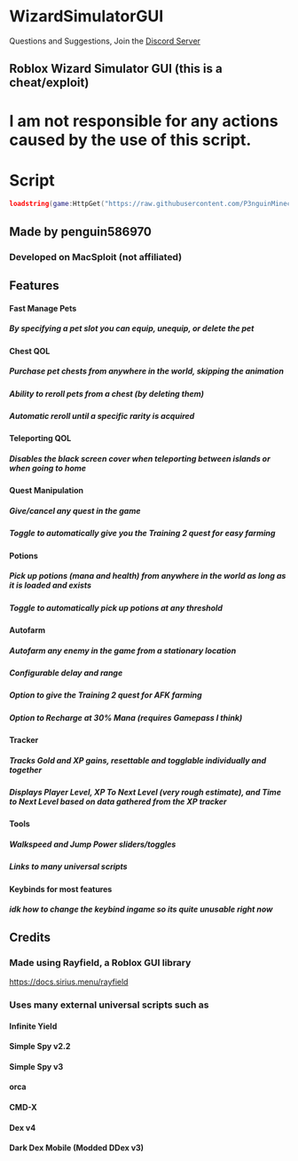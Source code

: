 # WizardSimulatorGUI
Questions and Suggestions, Join the [Discord Server](https://discord.gg/fWncS2vFxn)
## Roblox Wizard Simulator GUI (this is a cheat/exploit)

# I am not responsible for any actions caused by the use of this script.


# Script
```lua
loadstring(game:HttpGet("https://raw.githubusercontent.com/P3nguinMinecraft/WizardSimulatorGUI/main/wizardsimulatorgui.lua"))()
```

## Made by penguin586970
### Developed on MacSploit (not affiliated)

## Features
#### Fast Manage Pets
##### By specifying a pet slot you can equip, unequip, or delete the pet

#### Chest QOL
##### Purchase pet chests from anywhere in the world, skipping the animation
##### Ability to reroll pets from a chest (by deleting them)
##### Automatic reroll until a specific rarity is acquired

#### Teleporting QOL
##### Disables the black screen cover when teleporting between islands or when going to home

#### Quest Manipulation
##### Give/cancel any quest in the game
##### Toggle to automatically give you the Training 2 quest for easy farming

#### Potions
##### Pick up potions (mana and health) from anywhere in the world as long as it is loaded and exists
##### Toggle to automatically pick up potions at any threshold

#### Autofarm
##### Autofarm any enemy in the game from a stationary location
##### Configurable delay and range
##### Option to give the Training 2 quest for AFK farming
##### Option to Recharge at 30% Mana (requires Gamepass I think)

#### Tracker
##### Tracks Gold and XP gains, resettable and togglable individually and together
##### Displays Player Level, XP To Next Level (very rough estimate), and Time to Next Level based on data gathered from the XP tracker

#### Tools
##### Walkspeed and Jump Power sliders/toggles
##### Links to many universal scripts

#### Keybinds for most features
##### idk how to change the keybind ingame so its quite unusable right now

## Credits
### Made using Rayfield, a Roblox GUI library 
https://docs.sirius.menu/rayfield
### Uses many external universal scripts such as
#### Infinite Yield
#### Simple Spy v2.2
#### Simple Spy v3
#### orca
#### CMD-X
#### Dex v4
#### Dark Dex Mobile (Modded DDex v3)
